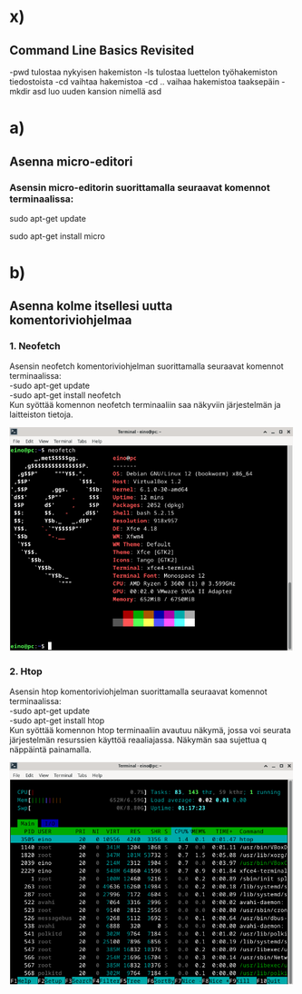 # x)
## Command Line Basics Revisited
-pwd tulostaa nykyisen hakemiston
-ls tulostaa luettelon työhakemiston tiedostoista
-cd vaihtaa hakemistoa
-cd .. vaihaa hakemistoa taaksepäin
-mkdir asd luo uuden kansion nimellä asd

# a)
## Asenna micro-editori
### Asensin micro-editorin suorittamalla seuraavat komennot terminaalissa:  
  
sudo apt-get update  
  
sudo apt-get install micro  

# b)
## Asenna kolme itsellesi uutta komentoriviohjelmaa  
### 1. Neofetch
   Asensin neofetch komentoriviohjelman suorittamalla seuraavat komennot terminaalissa:  
      -sudo apt-get update  
      -sudo apt-get install neofetch  
Kun syöttää komennon neofetch terminaaliin saa näkyviin järjestelmän ja laitteiston tietoja.  

<img src="https://raw.githubusercontent.com/aivase/linux-palvelimet/main/neofetch.png" alt="Neofetch Screenshot" width="500">


### 2. Htop
   Asensin htop komentoriviohjelman suorittamalla seuraavat komennot terminaalissa:  
      -sudo apt-get update  
      -sudo apt-get install htop  
Kun syöttää komennon htop terminaaliin avautuu näkymä, jossa voi seurata järjestelmän resurssien käyttöä reaaliajassa. Näkymän saa sujettua q näppäintä painamalla.

<img src="https://raw.githubusercontent.com/aivase/linux-palvelimet/refs/heads/main/htop.png" alt="Htop screenshot" width="500">


